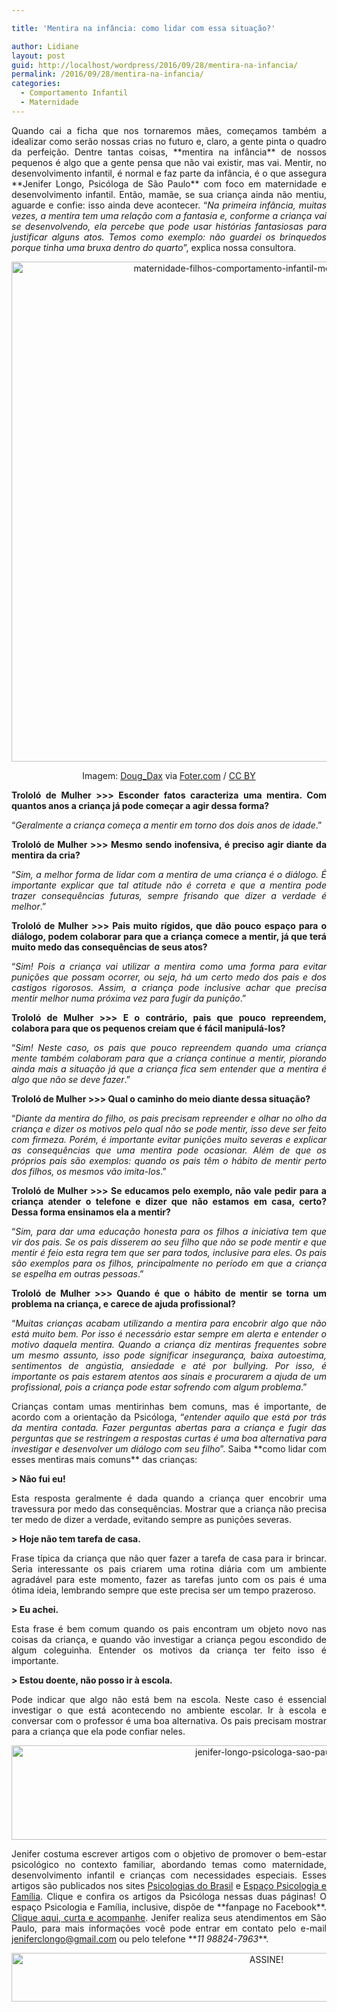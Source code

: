 ```yaml
---

title: 'Mentira na infância: como lidar com essa situação?'

author: Lidiane
layout: post
guid: http://localhost/wordpress/2016/09/28/mentira-na-infancia/
permalink: /2016/09/28/mentira-na-infancia/
categories:
  - Comportamento Infantil
  - Maternidade
---
```

<p align="justify">
  Quando cai a ficha que nos tornaremos mães, começamos também a idealizar como serão nossas crias no futuro e, claro, a gente pinta o quadro da perfeição. Dentre tantas coisas, **mentira na infância** de nossos pequenos é algo que a gente pensa que não vai existir, mas vai. Mentir, no desenvolvimento infantil, é normal e faz parte da infância, é o que assegura **Jenifer Longo, Psicóloga de São Paulo** com foco em maternidade e desenvolvimento infantil. Então, mamãe, se sua criança ainda não mentiu, aguarde e confie: isso ainda deve acontecer. “<em>Na primeira infância, muitas vezes, a mentira tem uma relação com a fantasia e, conforme a criança vai se desenvolvendo, ela percebe que pode usar histórias fantasiosas para justificar alguns atos. Temos como exemplo: não guardei os brinquedos porque tinha uma bruxa dentro do quarto</em>”, explica nossa consultora.
</p>

<p align="center">
  <img class="alignnone size-full wp-image-13013" src="http://www.trololodemulher.com.br/blog/wp-content/uploads/2016/09/MATERNIDADE-FILHOS-COMPORTAMENTO-INFANTIL-MENTIRA-NA-INFANCIA.jpg" alt="maternidade-filhos-comportamento-infantil-mentira-na-infancia" width="800" height="800" />
</p>

<p align="center">
  Imagem: <a href="https://www.flickr.com/photos/gestalteando/604554990/" target="_blank">Doug_Dax</a> via <a href="http://foter.com/" target="_blank">Foter.com</a> / <a href="http://creativecommons.org/licenses/by/2.0/" target="_blank">CC BY</a>
</p>

<p align="justify">
  <b>Trololó de Mulher >>> Esconder fatos caracteriza uma mentira. Com quantos anos a criança já pode começar a agir dessa forma?</b>
</p>

<p align="justify">
  “<em>Geralmente a criança começa a mentir em torno dos dois anos de idade</em>.”
</p>

<p align="justify">
  <b>Trololó de Mulher >>> </b><b>Mesmo sendo inofensiva, é preciso agir diante da mentira da cria?</b>
</p>

<p align="justify">
  “<em>Sim, a melhor forma de lidar com a mentira de uma criança é o diálogo. É importante explicar que tal atitude não é correta e que a mentira pode trazer consequências futuras, sempre frisando que dizer a verdade é melhor</em>.”
</p>

<p align="justify">
  <b>Trololó de Mulher >>> </b><b>Pais muito rígidos, que dão pouco espaço para o diálogo, podem colaborar para que a criança comece a mentir, já que terá muito medo das consequências de seus atos?</b>
</p>

<p align="justify">
  “<em>Sim! Pois a criança vai utilizar a mentira como uma forma para evitar punições que possam ocorrer, ou seja, há um certo medo dos pais e dos castigos rigorosos. Assim, a criança pode inclusive achar que precisa mentir melhor numa próxima vez para fugir da punição</em>.”
</p>

<p align="justify">
  <b>Trololó de Mulher >>> </b><b>E o contrário, pais que pouco repreendem, colabora para que os pequenos creiam que é fácil manipulá-los?</b>
</p>

<p align="justify">
  “<em>Sim! Neste caso, os pais que pouco repreendem quando uma criança mente também colaboram para que a criança continue a mentir, piorando ainda mais a situação já que a criança fica sem entender que a mentira é algo que não se deve fazer</em>.”
</p>

<p align="justify">
  <b>Trololó de Mulher >>> </b><b>Qual o caminho do meio diante dessa situação?</b>
</p>

<p align="justify">
  “<em>Diante da mentira do filho, os pais precisam repreender e olhar no olho da criança e dizer os motivos pelo qual não se pode mentir, isso deve ser feito com firmeza. Porém, é importante evitar punições muito severas e explicar as consequências que uma mentira pode ocasionar. Além de que os próprios pais são exemplos: quando os pais têm o hábito de mentir perto dos filhos, os mesmos vão imita-los</em>.”
</p>

<p align="justify">
  <b>Trololó de Mulher >>> </b><b>Se educamos pelo exemplo, não vale pedir para a criança atender o telefone e dizer que não estamos em casa, certo? Dessa forma ensinamos ela a mentir?</b>
</p>

<p align="justify">
  “<em>Sim, para dar uma educação honesta para os filhos a iniciativa tem que vir dos pais. Se os pais disserem ao seu filho que não se pode mentir e que mentir é feio esta regra tem que ser para todos, inclusive para eles. Os pais são exemplos para os filhos, principalmente no período em que a criança se espelha em outras pessoas</em>.”
</p>

<p align="justify">
  <b>Trololó de Mulher >>> </b><b>Quando é que o hábito de mentir se torna um problema na criança, e carece de ajuda profissional?</b>
</p>

<p align="justify">
  “<em>Muitas crianças acabam utilizando a mentira para encobrir algo que não está muito bem. Por isso é necessário estar sempre em alerta e entender o motivo daquela mentira. Quando a criança diz mentiras frequentes sobre um mesmo assunto, isso pode significar insegurança, baixa autoestima, sentimentos de angústia, ansiedade e até por bullying. Por isso, é importante os pais estarem atentos aos sinais e procurarem a ajuda de um profissional, pois a criança pode estar sofrendo com algum problema</em>.”
</p>

<p align="justify">
  Crianças contam umas mentirinhas bem comuns, mas é importante, de acordo com a orientação da Psicóloga, “<em>entender aquilo que está por trás da mentira contada. Fazer perguntas abertas para a criança e fugir das perguntas que se restringem a respostas curtas é uma boa alternativa para investigar e desenvolver um diálogo com seu filho</em>”. Saiba **como lidar com esses mentiras mais comuns** das crianças:
</p>

<p align="justify">
  <b>> Não fui eu!</b>
</p>

<p align="justify">
  Esta resposta geralmente é dada quando a criança quer encobrir uma travessura por medo das consequências. Mostrar que a criança não precisa ter medo de dizer a verdade, evitando sempre as punições severas.
</p>

<p align="justify">
  <b>> Hoje não tem tarefa de casa.</b>
</p>

<p align="justify">
  Frase típica da criança que não quer fazer a tarefa de casa para ir brincar. Seria interessante os pais criarem uma rotina diária com um ambiente agradável para este momento, fazer as tarefas junto com os pais é uma ótima ideia, lembrando sempre que este precisa ser um tempo prazeroso.
</p>

<p align="justify">
  <b>> Eu achei.</b>
</p>

<p align="justify">
  Esta frase é bem comum quando os pais encontram um objeto novo nas coisas da criança, e quando vão investigar a criança pegou escondido de algum coleguinha. Entender os motivos da criança ter feito isso é importante.
</p>

<p align="justify">
  <b>> Estou doente, não posso ir à escola.</b>
</p>

<p align="justify">
  Pode indicar que algo não está bem na escola. Neste caso é essencial investigar o que está acontecendo no ambiente escolar. Ir à escola e conversar com o professor é uma boa alternativa. Os pais precisam mostrar para a criança que ela pode confiar neles.
</p>

<p align="center">
  <img class="alignnone size-full wp-image-13012" src="http://www.trololodemulher.com.br/blog/wp-content/uploads/2016/09/JENIFER-LONGO-PSICOLOGA-SAO-PAULO.jpg" alt="jenifer-longo-psicologa-sao-paulo" width="800" height="151" />
</p>

<p align="justify">
  Jenifer costuma escrever artigos com o objetivo de promover o bem-estar psicológico no contexto familiar, abordando temas como maternidade, desenvolvimento infantil e crianças com necessidades especiais. Esses artigos são publicados nos sites <a href="http://www.psicologiasdobrasil.com.br/author/jenifer-longo/" target="_blank">Psicologias do Brasil</a> e <a href="http://espacopsicologiaefamilia.com.br/blog/author/jeniferlongo/" target="_blank">Espaço Psicologia e Família</a>. Clique e confira os artigos da Psicóloga nessas duas páginas! O espaço Psicologia e Família, inclusive, dispõe de **fanpage no Facebook**. <a href="https://www.facebook.com/espacopsicologiaefamilia/" target="_blank">Clique aqui, curta e acompanhe</a>. Jenifer realiza seus atendimentos em São Paulo, para mais informações você pode entrar em contato pelo e-mail <a href="mailto:jeniferclongo@gmail.com">jeniferclongo@gmail.com</a> ou pelo telefone **<em>11 98824-7963</em>**.
</p>

<p align="center">
  <a href="http://feedburner.google.com/fb/a/mailverify?uri=blogBichaFemea&loc=en_US" target="_blank"><img class="alignnone size-full wp-image-10439" src="http://www.trololodemulher.com.br/blog/wp-content/uploads/2014/09/ASSINE.png" alt="ASSINE!" width="800" height="78" /></a>
</p>

<p align="justify">